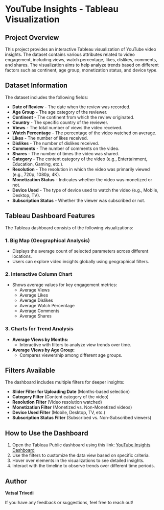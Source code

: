 # YouTube Insights - Tableau Visualization

## Project Overview
This project provides an interactive Tableau visualization of YouTube video insights. The dataset contains various attributes related to video engagement, including views, watch percentage, likes, dislikes, comments, and shares. The visualization aims to help analyze trends based on different factors such as continent, age group, monetization status, and device type.

## Dataset Information
The dataset includes the following fields:
- **Date of Review** - The date when the review was recorded.
- **Age Group** - The age category of the reviewer.
- **Continent** - The continent from which the review originated.
- **Country** - The specific country of the reviewer.
- **Views** - The total number of views the video received.
- **Watch Percentage** - The percentage of the video watched on average.
- **Likes** - The number of likes received.
- **Dislikes** - The number of dislikes received.
- **Comments** - The number of comments on the video.
- **Shares** - The number of times the video was shared.
- **Category** - The content category of the video (e.g., Entertainment, Education, Gaming, etc.).
- **Resolution** - The resolution in which the video was primarily viewed (e.g., 720p, 1080p, 4K).
- **Monetization Status** - Indicates whether the video was monetized or not.
- **Device Used** - The type of device used to watch the video (e.g., Mobile, Desktop, TV).
- **Subscription Status** - Whether the viewer was subscribed or not.

## Tableau Dashboard Features
The Tableau dashboard consists of the following visualizations:

### 1. Big Map (Geographical Analysis)
- Displays the average count of selected parameters across different locations.
- Users can explore video insights globally using geographical filters.

### 2. Interactive Column Chart
- Shows average values for key engagement metrics:
  - Average Views
  - Average Likes
  - Average Dislikes
  - Average Watch Percentage
  - Average Comments
  - Average Shares

### 3. Charts for Trend Analysis
- **Average Views by Months:** 
  - Interactive with filters to analyze view trends over time.
- **Average Views by Age Group:** 
  - Compares viewership among different age groups.

## Filters Available
The dashboard includes multiple filters for deeper insights:
- **Slider Filter for Uploading Date** (Months-based selection)
- **Category Filter** (Content category of the video)
- **Resolution Filter** (Video resolution watched)
- **Monetization Filter** (Monetized vs. Non-Monetized videos)
- **Device Used Filter** (Mobile, Desktop, TV, etc.)
- **Subscription Status Filter** (Subscribed vs. Non-Subscribed viewers)

## How to Use the Dashboard
1. Open the Tableau Public dashboard using this link: [YouTube Insights Dashboard](https://public.tableau.com/app/profile/vatsal.trivedi4685/viz/YoutubeInsights_17392653289680/Dashboard1?publish=yes)
2. Use the filters to customize the data view based on specific criteria.
3. Hover over elements in the visualizations to see detailed insights.
4. Interact with the timeline to observe trends over different time periods.

## Author
**Vatsal Trivedi**

If you have any feedback or suggestions, feel free to reach out!
